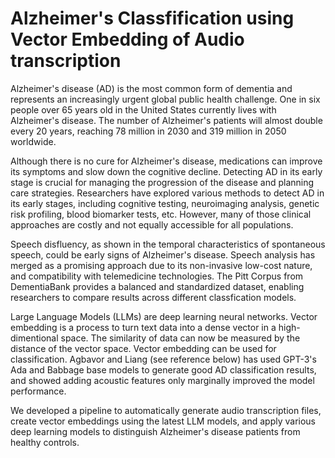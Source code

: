 
# Alzheimer's Classfification using Vector Embedding of Audio transcription

Alzheimer's disease (AD) is the most common form of dementia and represents an increasingly urgent global public health challenge. One in six people over 65 years old in the United States currently lives with Alzheimer's disease. The number of Alzheimer's patients will almost double every 20 years, reaching 78 million in 2030 and 319 million in 2050 worldwide.

Although there is no cure for Alzheimer's disease, medications can improve its symptoms and slow down the cognitive decline. Detecting AD in its early stage is crucial for managing the progression of the disease and planning care strategies. Researchers have explored various methods to detect AD in its early stages, including cognitive testing,  neuroimaging analysis, genetic risk profiling, blood biomarker tests, etc. However, many of those clinical approaches are costly and not equally accessible for all populations.

Speech disfluency, as shown in the temporal characteristics of spontaneous speech, could be early signs of Alzheimer's disease. Speech analysis has merged as a promising approach due to its non-invasive low-cost nature, and compatibility with telemedicine technologies. The Pitt Corpus from DementiaBank provides a balanced and standardized dataset, enabling researchers to compare results across different classfication models.

Large Language Models (LLMs) are deep learning neural networks. Vector embedding is a process to turn text data into a dense vector in a high-dimentional space. The similarity of data can now be measured by the distance of the vector space. Vector embedding can be used for classification. Agbavor and Liang (see reference below) has used GPT-3's Ada and Babbage base models to generate good AD classification results, and showed adding acoustic features only marginally improved the model performance.

We developed a pipeline to automatically generate audio transcription files, create vector embeddings using the latest LLM models, and apply various deep learning models to distinguish Alzheimer's disease patients from healthy controls.
